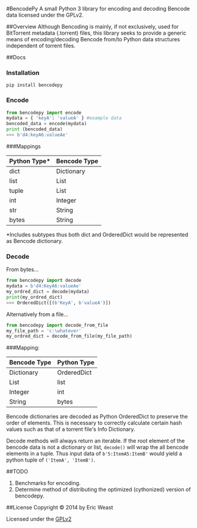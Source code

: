 #BencodePy
A small Python 3 library for encoding and decoding Bencode data licensed under the GPLv2.

##Overview
Although Bencoding is mainly, if not exclusively, used for BitTorrent metadata (.torrent) files, this library seeks to
provide a generic means of encoding/decoding Bencode from/to Python data structures independent of torrent files.

##Docs

### Installation
`pip install bencodepy`

### Encode

```python
from bencodepy import encode
mydata = { 'keyA': 'valueA' } #example data
bencoded_data = encode(mydata)
print (bencoded_data)
>>> b'd4:keyA6:valueAe'
```

###Mappings

Python Type*  | Bencode Type
------------- | -------------
dict  | Dictionary
list  | List
tuple  | List
int  | Integer
str  | String
bytes  | String

*Includes subtypes thus both dict and OrderedDict would be represented as Bencode dictionary.

### Decode

From bytes...
```python
from bencodepy import decode
mydata = b'd4:KeyA6:valueAe'
my_ordred_dict = decode(mydata)
print(my_ordred_dict)
>>> OrderedDict([(b'KeyA', b'valueA')])
```

Alternatively from a file...
```python
from bencodepy import decode_from_file
my_file_path = 'c:\whatever'
my_ordred_dict = decode_from_file(my_file_path)
```

###Mapping:

Bencode Type | Python Type
------------- | -------------
Dictionary  | OrderedDict
List  | list
Integer  | int
String  | bytes

Bencode dictionaries are decoded as Python OrderedDict to preserve the order of elements. This is necessary to correctly
calculate certain hash values such as that of a torrent file's Info Dictionary.

Decode methods will always return an iterable. If the root element of the bencode data is not a dictionary or 
list, `decode()` will wrap the all bencode elements in a tuple. Thus input data of `b'5:ItemA5:ItemB'` would yield
a python tuple of `('ItemA', 'ItemB')`.
  

##TODO
1. Benchmarks for encoding.
2. Determine method of distributing the optimized (cythonized) version of bencodepy.

##License
Copyright © 2014 by Eric Weast

Licensed under the [GPLv2](https://www.gnu.org/licenses/gpl-2.0.html "gnu.org")